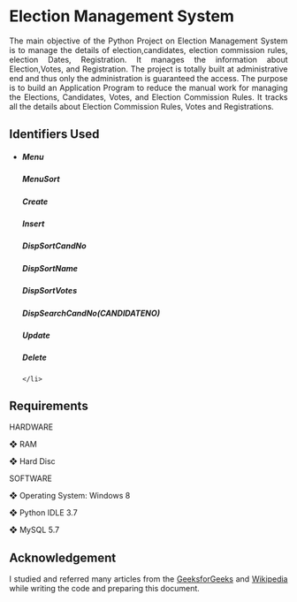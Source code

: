 <h1>Election Management System </h1>

<p align="justify">
The main objective of the Python Project on Election Management System is to manage the details of election,candidates, election commission rules, election Dates,
Registration. It manages the information about Election,Votes, and Registration. The project is totally built at administrative end and thus only the administration is
guaranteed the access. The purpose is to build an Application Program to reduce the manual work for managing the Elections, Candidates, Votes, and Election Commission Rules. It tracks all the details about Election Commission Rules, Votes and Registrations.
</p>

<h2>Identifiers Used </h2>
<ul>
    <li>
        <h5>Menu</h5>
        <h5>MenuSort</h5>
        <h5>Create</h5>
        <h5>Insert</h5>
        <h5>DispSortCandNo</h5>
        <h5>DispSortName</h5>
        <h5>DispSortVotes</h5>
        <h5>DispSearchCandNo(CANDIDATENO)</h5>
        <h5>Update</h5>
        <h5>Delete</h5>
        
       
    </li>
</ul>


<h2>Requirements</h2>
HARDWARE


❖ RAM



❖ Hard Disc


SOFTWARE


❖ Operating System: Windows 8


❖ Python IDLE 3.7


❖ MySQL 5.7



<h2>Acknowledgement</h2>
<p align="justify">
    I studied and referred many articles from the <a href=https://www.geeksforgeeks.org/python-mysql/>GeeksforGeeks</a> and <a href="https://www.wikipedia.org/">Wikipedia</a> while writing the code and preparing this document.
</p>
